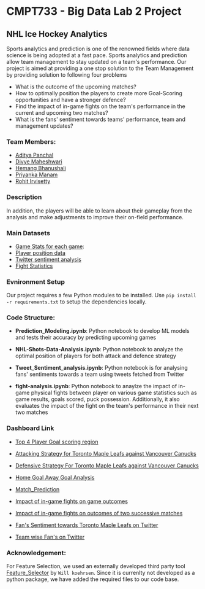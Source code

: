 # CMPT733 - Big Data Lab 2 Project
## NHL Ice Hockey Analytics
Sports analytics and prediction is one of the renowned fields where data science is being adopted at a fast pace. Sports analytics and prediction allow team management to stay updated on a team's performance. Our project is aimed at providing a one stop solution to the Team Management by providing solution to following four problems
- What is the outcome of the upcoming matches?
- How to optimally position the players to create more Goal-Scoring opportunities and have a stronger defence?
- Find the impact of in-game fights on the team's performance in the current and upcoming two matches?
- What is the fans' sentiment towards teams' performance, team and management updates?

### Team Members: 
- [Aditya Panchal](https://github.com/aadityapanchal)
- [Divye Maheshwari](https://www.github.com/divyemaheshwari)
- [Hemang Bhanushali](https://www.github.com/ihemangb07)
- [Priyanka Manam](https://www.github.com/priman15)
- [Rohit Irvisetty](https://www.github.com/rohitirvisetty)

### Description
 In addition, the players will be able to learn
about their gameplay from the analysis and make adjustments to improve their on-field
performance.

### Main Datasets
- [Game Stats for each game](https://www.naturalstattrick.com/games.php?fromseason={20152016}&thruseason={20202021}):
- [Player position data](statsapi.web.nhl.com/api/v1)
- [Twitter sentiment analysis](https://developer.twitter.com/en/docs/twitter-api)
- [Fight Statistics](https://www.hockeyfights.com/stats)

### Evnironment Setup
Our project requires a few Python modules to be installed. Use `pip install -r requirements.txt` to setup the dependencies locally.

### Code Structure:
- **Prediction_Modeling.ipynb**: Python notebook to develop ML models and tests their accuracy by predicting upcoming games 

- **NHL-Shots-Data-Analysis.ipynb**: Python notebook to analyze the optimal position of players for both attack and defence strategy

- **Tweet_Sentiment_analysis.ipynb**: Python notebook is for analysing fans' sentiments towards a team using tweets fetched from Twitter

- **fight-analysis.ipynb**: Python notebook to anaylze the impact of in-game physical fights between player on various game statistics such as game results, goals scored, puck possession. Additionally, it also evaluates the impact of the fight on the team's performance in their next two matches

### Dashboard Link
- [Top 4 Player Goal scoring region](https://public.tableau.com/app/profile/hemang6825/viz/Top_player_shots/Top4players?publish=yes)

- [Attacking Strategy for Toronto Maple Leafs against Vancouver Canucks](https://public.tableau.com/app/profile/hemang6825/viz/Shot_analysis/AttackingpositionforTorontoMapleLeafs?publish=yes)

- [Defensive Strategy For Toronto Maple Leafs against Vancouver Canucks](https://public.tableau.com/app/profile/hemang6825/viz/Shot_analysis/DefensivePositionforTorontoMapleLeafs?publish=yes)

- [Home Goal Away Goal Analysis](https://public.tableau.com/app/profile/hemang6825/viz/Team_statistics/GoalsScoredAnalysis?publish=yes)

- [Match_Prediction](https://public.tableau.com/app/profile/hemang6825/viz/Match_Prediction/Dropdown-Prediction#1)

- [Impact of in-game fights on game outcomes](https://public.tableau.com/app/profile/hemang6825/viz/Final_Notebook-Copy2/Plotsforcorrelationbetweenfightsandgameoutcomes?publish=yes)


- [Impact of in-game fights on outcomes of two successive matches](https://public.tableau.com/app/profile/hemang6825/viz/Final_Notebook-Copy2/Plotsforcorrelationbetweenfightsandgameoutcomesintwosuccessivematches?publish=yes)


- [Fan's Sentiment towards Toronto Maple Leafs on Twitter](https://public.tableau.com/app/profile/hemang6825/viz/Final_Notebook-Copy2/PublicOpiniontowardsTorontoMapleLeafsonTwitter?publish=yes)

- [Team wise Fan's on Twitter](https://public.tableau.com/app/profile/hemang6825/viz/Final_Notebook-Copy2/FansSentimentsonTwitter?publish=yes)

### Acknowledgement:
For Feature Selection, we used an externally developed third party tool [Feature_Selector](https://github.com/WillKoehrsen/feature-selector) by `Will koehrsen`. Since it is currenlty not developed as a python package, we have added the required files to our code base. 